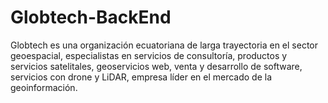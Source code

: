 # Globtech-BackEnd
Globtech es una organización ecuatoriana de larga trayectoria en el sector geoespacial, especialistas en servicios de consultoría, productos y servicios satelitales, geoservicios web, venta y desarrollo de software, servicios con drone y LiDAR, empresa líder en el mercado de la geoinformación.
